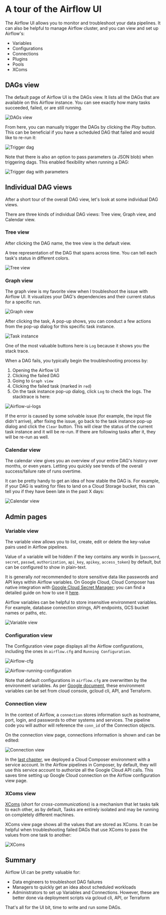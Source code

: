 # A tour of the Airflow UI

The Airflow UI allows you to monitor and troubleshoot your data pipelines. It can also be helpful to manage Airflow cluster, and you can view and set up Airflow's:

- Variables
- Configurations
- Connections
- Plugins
- Pools
- XComs

## DAGs view

The default page of Airflow UI is the DAGs view. It lists all the DAGs that are available on this Airflow instance. You can see exactly how many tasks succeeded, failed, or are still running.

![DAGs view](https://airflow.apache.org/docs/apache-airflow/stable/_images/dags.png)

From here, you can manually trigger the DAGs by clicking the _Play_ button. This can be beneficial if you have a scheduled DAG that failed and would like to re-run it:

![Trigger dag](trigger-dag.png)

Note that there is also an option to pass parameters (a JSON blob) when triggering dags. This enabled flexibility when running a DAG:

![Trigger dag with parameters](trigger-dag-with-parameters.png)

## Individual DAG views

After a short tour of the overall DAG view, let's look at some individual DAG views.

There are three kinds of individual DAG views: Tree view, Graph view, and Calendar view.

### Tree view

After clicking the DAG name, the tree view is the default view.

A tree representation of the DAG that spans across time. You can tell each task's status in different colors.

![Tree view](https://airflow.apache.org/docs/apache-airflow/2.2.5/_images/tree.png)

### Graph view

The graph view is my favorite view when I troubleshoot the issue with Airflow UI. It visualizes your DAG's dependencies and their current status for a specific run.

![Graph view](https://airflow.apache.org/docs/apache-airflow/stable/_images/graph.png)

After clicking the task, A pop-up shows, you can conduct a few actions from the pop-up dialog for this specific task instance.

![Task instance](task-instance.png)

One of the most valuable buttons here is `Log` because it shows you the stack trace.

When a DAG fails, you typically begin the troubleshooting process by:

1. Opening the Airflow UI
2. Clicking the failed DAG
3. Going to `Graph view`
4. Clicking the failed task (marked in `red`)
5. On the task instance pop-up dialog, click `Log` to check the logs. The stacktrace is here:

![Airflow-ui-logs](airflow-ui-logs.png)

If the error is caused by some solvable issue (for example, the input file didn't arrive), after fixing the issue, go back to the task instance pop-up dialog and click the `Clear` button. This will clear the status of the current task instance and it will be re-run. If there are following tasks after it, they will be re-run as well.

### Calendar view

The calendar view gives you an overview of your entire DAG's history over months, or even years. Letting you quickly see trends of the overall success/failure rate of runs overtime.

It can be pretty handy to get an idea of how stable the DAG is. For example, if your DAG is waiting for files to land on a Cloud Storage bucket, this can tell you if they have been late in the past X days:

![Calendar view](https://airflow.apache.org/docs/apache-airflow/stable/_images/calendar.png)

## Admin pages

### Variable view

The variable view allows you to list, create, edit or delete the key-value pairs used in Airflow pipelines.

Value of a variable will be hidden if the key contains any words in (`password`, `secret`, `passwd`, `authorization`, `api_key`, `apikey`, `access_token`) by default, but can be configured to show in plain-text.

It is generally _not_ recommended to store sensitive data like passwords and API keys within Airflow variables. On Google Cloud, Cloud Composer has native integration with [Google Cloud Secret Manager](https://cloud.google.com/secret-manager/docs); you can find a detailed guide on how to use it [here](https://cloud.google.com/composer/docs/secret-manager).

Airflow variables can be helpful to store insensitive environment variables. For example, database connection strings, API endpoints, GCS bucket names or paths, etc.

![Variable view](https://airflow.apache.org/docs/apache-airflow/stable/_images/variable_hidden.png)

### Configuration view

The Configuration view page displays all the Airflow configurations, including the ones in `airflow.cfg` and `Running Configuration`.

![Airflow-cfg](airflow-ui-config-cfg.png)

![Airflow-running-configuration](airflow-ui-config-running.png)

Note that default configurations in `airflow.cfg` are overwritten by the environment variables. As per [Google document](https://cloud.google.com/composer/docs/overriding-airflow-configurations), these environment variables can be set from cloud console, gcloud cli, API, and Terraform.

### Connection view

In the context of Airflow, a `connection` stores information such as hostname, port, login, and passwords to other systems and services. The pipeline code you will author will reference the `conn_id` of the Connection objects.

On the connection view page, connections information is shown and can be edited:

![Connection view](https://airflow.apache.org/docs/apache-airflow/2.2.5/_images/connections.png)

In the [last chapter](deploy-a-composer-environment.md), we deployed a Cloud Composer environment with a service account. In the Airflow pipelines in Composer, by default, they will use this service account to authorize all the Google Cloud API calls. This saves time setting up Google Cloud connection on the Airflow configuration view page.

### XComs view

[XComs](https://airflow.apache.org/docs/apache-airflow/stable/concepts/xcoms.html) (short for _cross-communications_) is a mechanism that let tasks talk to each other, as by default, Tasks are entirely isolated and may be running on completely different machines.

XComs view page shows all the values that are stored as XComs. It can be helpful when troubleshooting failed DAGs that use XComs to pass the values from one task to another:

![XComs](airflow-ui-xcoms.png)

## Summary

Airflow UI can be pretty valuable for:

- Data engineers to troubleshoot DAG failures
- Managers to quickly get an idea about scheduled workloads
- Administrators to set up Variables and Connections. However, these are better done via deployment scripts via gcloud cli, API, or Terraform

That's all for the UI bit, time to write and run some DAGs.

